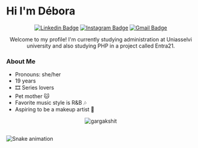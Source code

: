 # Hi I'm Débora

<div align="center">

[![Linkedin Badge](https://img.shields.io/badge/-Débora-blue?style=flat&logo=Linkedin&logoColor=white&link=https://www.linkedin.com/in/débora-brito-de-lima-880770231/)](https://www.linkedin.com/in/débora-brito-de-lima-880770231/)
[![Instagram Badge](https://img.shields.io/badge/-@iamdeborabl-purple?style=flat&logo=instagram&logoColor=white&link=https://www.instagram.com/iamdeborabl/)](https://www.instagram.com/iamdeborabl/)
[![Gmail Badge](https://img.shields.io/badge/-contato.deborabl-c14438?style=flat&logo=Gmail&logoColor=white&link=mailto:contato.deborabl@gmail.com)](mailto:contato.deborabl@gmail.com)

Welcome to my profile! I'm currently studying administration at Uniasselvi university and also studying PHP in a project called Entra21.</div>

<div align="left">

### About Me

* Pronouns: she/her
* 19 years
* 🎞️ Series lovers
* Pet mother 🐱
* Favorite music style is R&B 🎶
* Aspiring to be a makeup artist 💄

<p align="center">
  <img
    src="https://komarev.com/ghpvc/?username=imdebora"
    alt="gargakshit"
  />
</p>

##

 ![Snake animation](https://github.com/imdebora/imdebora/blob/output/github-contribution-grid-snake.svg)
